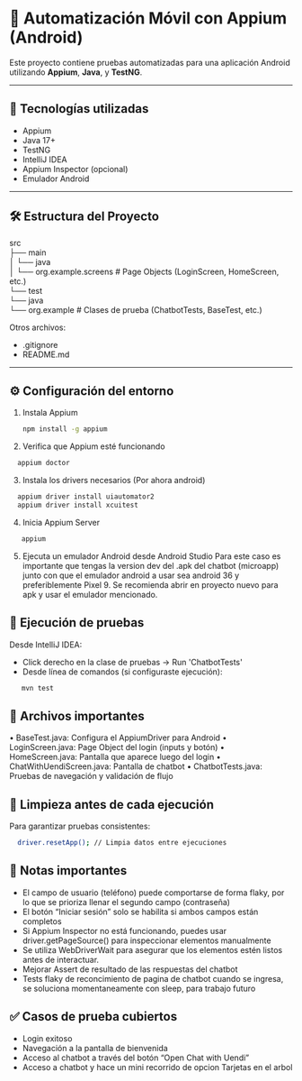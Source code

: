 # 📱 Automatización Móvil con Appium (Android)

Este proyecto contiene pruebas automatizadas para una aplicación Android utilizando **Appium**, **Java**, y **TestNG**.

---

## 🚀 Tecnologías utilizadas

- Appium
- Java 17+
- TestNG
- IntelliJ IDEA
- Appium Inspector (opcional)
- Emulador Android

---

## 🛠️ Estructura del Proyecto

src  
├── main  
│   └── java  
│       └── org.example.screens       # Page Objects (LoginScreen, HomeScreen, etc.)  
└── test  
└── java  
└── org.example                       # Clases de prueba (ChatbotTests, BaseTest, etc.)

Otros archivos:
- .gitignore
- README.md

---

## ⚙️ Configuración del entorno

1. Instala Appium
   ```bash
   npm install -g appium
   ```
2. Verifica que Appium esté funcionando
 ```bash
   appium doctor   
   ``` 
3. Instala los drivers necesarios (Por ahora android)
 ```bash
   appium driver install uiautomator2
   appium driver install xcuitest
 ``` 
4.	Inicia Appium Server
```bash
   appium   
``` 
5. Ejecuta un emulador Android desde Android Studio
    Para este caso es importante que tengas la version dev del .apk del chatbot (microapp)
    junto con que el emulador android a usar sea android 36 y preferiblemente Pixel 9.
    Se recomienda abrir en proyecto nuevo para apk y usar el emulador mencionado.

## 🧪 Ejecución de pruebas

Desde IntelliJ IDEA:
 - Click derecho en la clase de pruebas → Run 'ChatbotTests' 
 - Desde línea de comandos (si configuraste ejecución):
```bash
   mvn test
   ``` 
## 📂 Archivos importantes
•	BaseTest.java: Configura el AppiumDriver para Android
•	LoginScreen.java: Page Object del login (inputs y botón)
•	HomeScreen.java: Pantalla que aparece luego del login
•  ChatWithUendiScreen.java: Pantalla de chatbot 
•	ChatbotTests.java: Pruebas de navegación y validación de flujo

## 🧼 Limpieza antes de cada ejecución

Para garantizar pruebas consistentes:
```bash
  driver.resetApp(); // Limpia datos entre ejecuciones
   ``` 
## 📝 Notas importantes
   - El campo de usuario (teléfono) puede comportarse de forma flaky, por lo que se prioriza llenar el segundo campo (contraseña)
   - El botón “Iniciar sesión” solo se habilita si ambos campos están completos
   - Si Appium Inspector no está funcionando, puedes usar driver.getPageSource() para inspeccionar elementos manualmente
   - Se utiliza WebDriverWait para asegurar que los elementos estén listos antes de interactuar.
   - Mejorar Assert de resultado de las respuestas del chatbot
   - Tests flaky de reconcimiento de pagina de chatbot cuando se ingresa, se soluciona momentaneamente con sleep, para trabajo futuro

## ✅ Casos de prueba cubiertos
- Login exitoso 
- Navegación a la pantalla de bienvenida 
- Acceso al chatbot a través del botón “Open Chat with Uendi”
- Acceso a chatbot y hace un mini recorrido de opcion Tarjetas en el arbol
